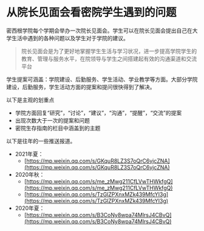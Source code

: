 # 从院长见面会看密院学生遇到的问题
密西根学院每个学期会举办一次院长见面会。学生可以在院长见面会提出自己在大学生活中遇到的各种问题以及学生对于学院的建议。
> 院长见面会是为了更好地掌握学生生活与学习状况，进一步提高学院学生的教育、管理与服务水平，在院领导与学生之间搭建起有效的沟通渠道和交流平台

学生提案可涵盖：学院建设、后勤服务、学生活动、学业教学等方面。大部分学院建设，后勤服务，学生活动方面的提案和提问很快得到了解决。

以下是主观的划重点

- 学院方面回复“研究”，“讨论”，“建议”，“沟通”，“提醒”，“交流”的提案
- 出现次数大于一次的提案和问题
- 密院生存指南的栏目中涵盖到的主题

以下是往年的一些推送报道。

- 2021年夏：
    - [https://mp.weixin.qq.com/s/GKquR8LZ3S7oQrC6vjcZNA](https://mp.weixin.qq.com/s/GKquR8LZ3S7oQrC6vjcZNA)
- 2020年秋：
    - [https://mp.weixin.qq.com/s/me_zMwg211CfLVwTHWkfgQ](https://mp.weixin.qq.com/s/me_zMwg211CfLVwTHWkfgQ)
    - [https://mp.weixin.qq.com/s/TzGlZPXnxMZk439MfcYI3g](https://mp.weixin.qq.com/s/TzGlZPXnxMZk439MfcYI3g)
- 2020年夏：
    - [https://mp.weixin.qq.com/s/B3CoNy8wpa74MlrsJ4CBvQ](https://mp.weixin.qq.com/s/B3CoNy8wpa74MlrsJ4CBvQ)